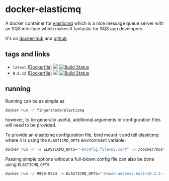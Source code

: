 # docker-elasticmq

A docker container for [elasticmq](https://github.com/adamw/elasticmq) which is a nice message queue server with an SQS interface which makes it fantastic for SQS app developers.

It's on [docker-hub](https://hub.docker.com/r/fingershock/elasticmq/) and [github](https://github.com/iJJi/docker-elasticmq)

## tags and links
 * `latest` [(Dockerfile)](https://github.com/ijji/docker-elasticmq/blob/master/Dockerfile) [![](https://badge.imagelayers.io/fingershock/elasticmq:latest.svg)](https://imagelayers.io/?images=fingershock/elasticmq:latest) [![Build Status](https://travis-ci.org/iJJi/docker-elasticmq.svg?branch=master)](https://travis-ci.org/iJJi/docker-elasticmq)
 * `0.8.12` [(Dockerfile)](https://github.com/ijji/docker-elasticmq/blob/0.8.12/Dockerfile) [![](https://badge.imagelayers.io/fingershock/elasticmq:0.8.12.svg)](https://imagelayers.io/?images=fingershock/elasticmq:0.8.12) [![Build Status](https://travis-ci.org/iJJi/docker-elasticmq.svg?branch=0.8.12)](https://travis-ci.org/iJJi/docker-elasticmq)

## running

Running can be as simple as
```sh
docker run -P fingershock/elasticmq
```
however, to be generally useful, additional arguments or configuration files will need to be provided.

To provide an elasticmq configuration file, bind mount it and tell elasticmq where it is using the `ELASTICMQ_OPTS` environment variable.
```sh
docker run -P -e ELASTICMQ_OPTS="-Dconfig.file=my.conf" -v /docker/host/emq/my.conf:/elasticmq/my.conf:ro  fingershock/elasticmq
```


Passing simple options without a full-blown config file can also be done using `ELASTICMQ_OPTS`

```sh
docker run -p 9999:9324 -e ELASTICMQ_OPTS="-Dnode-address.host=10.2.3.4 -Dnode-address.port=9999" fingershock/elasticmq
```

